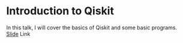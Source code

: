 # Introduction to Qiskit
In this talk, I will cover the basics of Qiskit and some basic programs. </br>
[Slide](https://speakerdeck.com/shadab96/introduction-to-qiskit) Link
